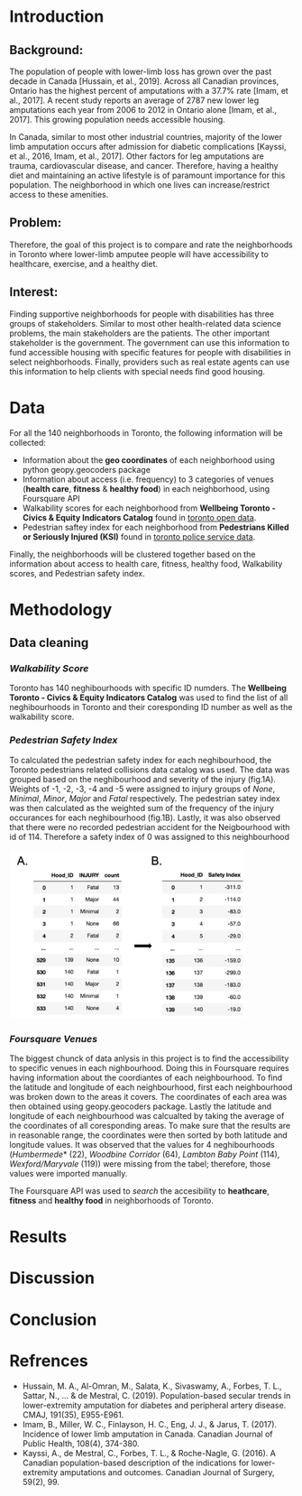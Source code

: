 # Introduction

## Background:
The population of people with lower-limb loss has grown over the past decade in Canada [Hussain, et al., 2019]. Across all Canadian provinces, Ontario has the highest percent of amputations with a 37.7% rate [Imam, et al., 2017]. A recent study reports an average of 2787 new lower leg amputations each year from 2006 to 2012 in Ontario alone [Imam, et al., 2017]. This growing population needs accessible housing.

In Canada, similar to most other industrial countries, majority of the lower limb amputation occurs after admission for diabetic complications [Kayssi, et al., 2016, Imam, et al., 2017]. Other factors for leg amputations are trauma, cardiovascular disease, and cancer. Therefore, having a healthy diet and maintaining an active lifestyle is of paramount importance for this population. The neighborhood in which one lives can increase/restrict access to these amenities. 

## Problem:
Therefore, the goal of this project is to compare and rate the neighborhoods in Toronto where lower-limb amputee people will have accessibility to healthcare, exercise, and a healthy diet. 

## Interest:
Finding supportive neighborhoods for people with disabilities has three groups of stakeholders. Similar to most other health-related data science problems, the main stakeholders are the patients. The other important stakeholder is the government. The government can use this information to fund accessible housing with specific features for people with disabilities in select neighborhoods. Finally, providers such as real estate agents can use this information to help clients with special needs find good housing.

# Data

For all the 140 neighborhoods in Toronto, the following information will be collected:
* Information about the **geo coordinates** of each neighborhood using python geopy.geocoders package
* Information about access (i.e. frequency) to 3 categories of venues (**health care**, **fitness** & **healthy food**) in each neighborhood, using Foursquare API
* Walkability scores for each neighborhood from **Wellbeing Toronto - Civics & Equity Indicators Catalog** found in [toronto open data](https://open.toronto.ca/ "").
* Pedestrian saftey index for each neighborhood from **Pedestrians Killed or Seriously Injured (KSI)** found in [toronto police service data](https://data.torontopolice.on.ca/datasets/pedestrians/data "").

Finally, the neighborhoods will be clustered together based on the information about access to health care, fitness, healthy food, Walkability scores, and Pedestrian safety index. 

# Methodology
## Data cleaning
### *Walkability Score*
Toronto has 140 neghibourhoods with specific ID numders. The **Wellbeing Toronto - Civics & Equity Indicators Catalog** was used to find the list of all neghibourhoods in Toronto and their coresponding ID number as well as the walkability score. 

### *Pedestrian Safety Index*
To calculated the pedestrian safety index for each neghibourhood, the Toronto pedestrians related collisions data catalog was used. The data was grouped based on the neghibourhood and severity of the injury (fig.1A). Weights of -1, -2, -3, -4 and -5 were assigned to injury groups of *None*, *Minimal*, *Minor*, *Major* and *Fatal* respectively. The pedestrian satey index was then calculated as the weighted sum of the frequency of the injury occurances for each neghibourhood (fig.1B). Lastly, it was also observed that there were no recorded pedestrian accident for the Neigbourhood with id of 114. Therefore a safety index of 0 was assigned to this neighbourhood

<img src="Images/Pedestrian%20Process.png" height = 300>

### *Foursquare Venues*
The biggest chunck of data anlysis in this project is to find the accessibility to specific venues in each nighbourhood. Doing this in Foursquare requires having information about the coordiantes of each neighbourhood. To find the latitude and longitude of each neighbourhood, first each neighbourhood was broken down to the areas it covers. The coordinates of each area was then obtained using geopy.geocoders package. Lastly the latitude and longitude of each neighbourhood was calcualted by taking the average of the coordinates of all coresponding areas. To make sure that the results are in reasonable range, the coordinates were then sorted by both latitude and longitude values. It was observed that the values for 4 neghibourhoods (*Humbermede** (22), *Woodbine Corridor* (64), *Lambton Baby Point* (114), *Wexford/Maryvale* (119)) were missing from the tabel; therefore, those values were imported manually. 

The Foursquare API was used to *search* the accesibility to **heathcare**, **fitness** and **healthy food** in neighborhoods of Toronto.

# Results
# Discussion
# Conclusion
# Refrences
* Hussain, M. A., Al-Omran, M., Salata, K., Sivaswamy, A., Forbes, T. L., Sattar, N., ... & de Mestral, C. (2019). Population-based secular trends in lower-extremity amputation for diabetes and peripheral artery disease. CMAJ, 191(35), E955-E961.
* Imam, B., Miller, W. C., Finlayson, H. C., Eng, J. J., & Jarus, T. (2017). Incidence of lower limb amputation in Canada. Canadian Journal of Public Health, 108(4), 374-380.
* Kayssi, A., de Mestral, C., Forbes, T. L., & Roche-Nagle, G. (2016). A Canadian population-based description of the indications for lower-extremity amputations and outcomes. Canadian Journal of Surgery, 59(2), 99.

